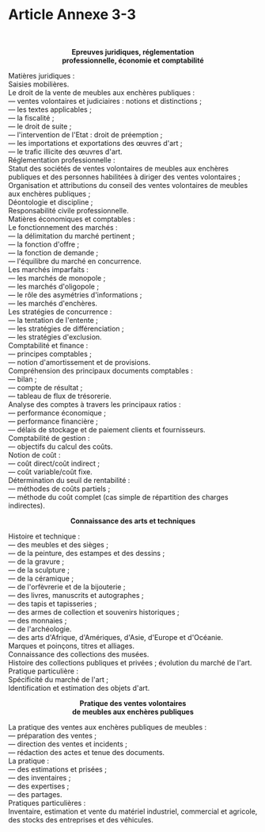 # Article Annexe 3-3

<p><br/></p><div align='center'><b> 					Epreuves juridiques, réglementation<br/> 					professionnelle, économie et comptabilité</b><br/></div><p> 					 Matières juridiques :<br/> 					 Saisies mobilières.<br/> 					 Le droit de la vente de meubles aux enchères publiques :<br/> 					 ― ventes volontaires et judiciaires : notions et distinctions ;<br/> 					 ― les textes applicables ;<br/> 					 ― la fiscalité ;<br/> 					 ― le droit de suite ;<br/> 					 ― l'intervention de l'Etat : droit de préemption ;<br/> 					 ― les importations et exportations des œuvres d'art ;<br/> 					 ― le trafic illicite des œuvres d'art.<br/> 					 Réglementation professionnelle :<br/> 					 Statut des sociétés de ventes volontaires de meubles aux enchères publiques et des personnes habilitées à diriger des ventes volontaires ;<br/> 					 Organisation et attributions du conseil des ventes volontaires de meubles aux enchères publiques ;<br/> 					 Déontologie et discipline ;<br/> 					 Responsabilité civile professionnelle.<br/> 					 Matières économiques et comptables :<br/> 					 Le fonctionnement des marchés :<br/> 					 ― la délimitation du marché pertinent ;<br/> 					 ― la fonction d'offre ;<br/> 					 ― la fonction de demande ;<br/> 					 ― l'équilibre du marché en concurrence.<br/> 					 Les marchés imparfaits :<br/> 					 ― les marchés de monopole ;<br/> 					 ― les marchés d'oligopole ;<br/> 					 ― le rôle des asymétries d'informations ;<br/> 					 ― les marchés d'enchères.<br/> 					 Les stratégies de concurrence :<br/> 					 ― la tentation de l'entente ;<br/> 					 ― les stratégies de différenciation ;<br/> 					 ― les stratégies d'exclusion.<br/> 					 Comptabilité et finance :<br/> 					 ― principes comptables ;<br/> 					 ― notion d'amortissement et de provisions.<br/> 					 Compréhension des principaux documents comptables :<br/> 					 ― bilan ;<br/> 					 ― compte de résultat ;<br/> 					 ― tableau de flux de trésorerie.<br/> 					 Analyse des comptes à travers les principaux ratios :<br/> 					 ― performance économique ;<br/> 					 ― performance financière ;<br/> 					 ― délais de stockage et de paiement clients et fournisseurs.<br/> 					 Comptabilité de gestion :<br/> 					 ― objectifs du calcul des coûts.<br/> 					 Notion de coût :<br/> 					 ― coût direct/coût indirect ;<br/> 					 ― coût variable/coût fixe.<br/> 					 Détermination du seuil de rentabilité :<br/> 					 ― méthodes de coûts partiels ;<br/> 					 ― méthode du coût complet (cas simple de répartition des charges indirectes).</p><p align='center'><b> 					Connaissance des arts et techniques</b></p><p> 					 Histoire et technique :<br/> 					 ― des meubles et des sièges ;<br/> 					 ― de la peinture, des estampes et des dessins ;<br/> 					 ― de la gravure ;<br/> 					 ― de la sculpture ;<br/> 					 ― de la céramique ;<br/> 					 ― de l'orfèvrerie et de la bijouterie ;<br/> 					 ― des livres, manuscrits et autographes ;<br/> 					 ― des tapis et tapisseries ;<br/> 					 ― des armes de collection et souvenirs historiques ;<br/> 					 ― des monnaies ;<br/> 					 ― de l'archéologie.<br/> 					 ― des arts d'Afrique, d'Amériques, d'Asie, d'Europe et d'Océanie.<br/> 					 Marques et poinçons, titres et alliages.<br/> 					 Connaissance des collections des musées.<br/> 					 Histoire des collections publiques et privées ; évolution du marché de l'art.<br/> 					 Pratique particulière :<br/> 					 Spécificité du marché de l'art ;<br/> 					 Identification et estimation des objets d'art.</p><p align='center'><b> 					Pratique des ventes volontaires<br/> 					de meubles aux enchères publiques</b></p><p> 					 La pratique des ventes aux enchères publiques de meubles :<br/> 					 ― préparation des ventes ;<br/> 					 ― direction des ventes et incidents ;<br/> 					 ― rédaction des actes et tenue des documents.<br/> 					 La pratique :<br/> 					 ― des estimations et prisées ;<br/> 					 ― des inventaires ;<br/> 					 ― des expertises ;<br/> 					 ― des partages.<br/> 					 Pratiques particulières :<br/> 					 Inventaire, estimation et vente du matériel industriel, commercial et agricole, des stocks des entreprises et des véhicules.<br/></p>